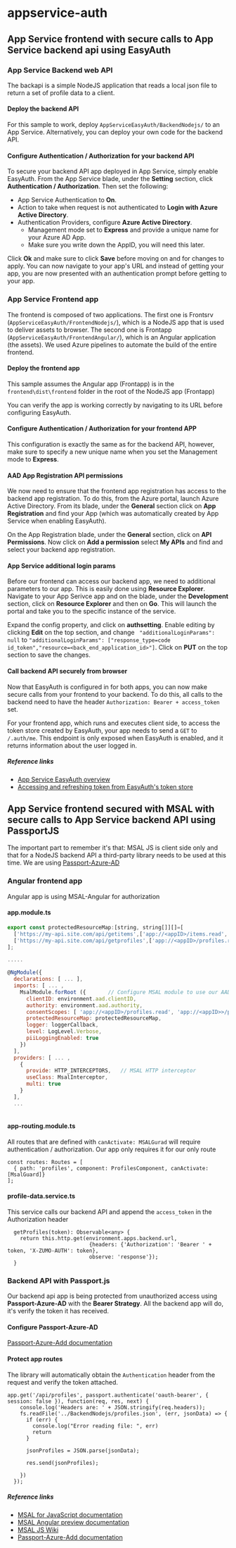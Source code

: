 # appservice-auth

## App Service frontend with secure calls to App Service backend api using EasyAuth

### App Service Backend web API
The backapi is a simple NodeJS application that reads a local json file to return a set of profile data to a client.

#### Deploy the backend API
For this sample to work, deploy `AppServiceEasyAuth/BackendNodejs/` to an App Service. Alternatively, you can deploy your own code for the backend API.

#### Configure Authentication / Authorization for your backend API
To secure your backend API app deployed in App Service, simply enable EasyAuth. From the App Service blade, under the **Setting** section, click **Authentication / Authorization**. Then set the following:
* App Service Authentication to **On**.
* Action to take when request is not authenticated to **Login with Azure Active Directory**.
* Authentication Providers, configure **Azure Active Directory**. 
  * Management mode set to **Express** and provide a unique name for your Azure AD App.
  * Make sure you write down the AppID, you will need this later.

Click **Ok** and make sure to click **Save** before moving on and for changes to apply. You can now navigate to your app's URL and instead of getting your app, you are now presented with an authentication prompt before getting to your app.
    
### App Service Frontend app
The frontend is composed of two applications. The first one is Frontsrv (`AppServiceEasyAuth/FrontendNodejs/`), which is a NodeJS app that is used to deliver assets to browser. The second one is Frontapp (`AppServiceEasyAuth/FrontendAngular/`), which is an Angular application (the assets). We used Azure pipelines to automate the build of the entire frontend.

#### Deploy the frontend app
This sample assumes the Angular app (Frontapp) is in the `frontend\dist\frontend` folder in the root of the NodeJS app (Frontapp)

You can verify the app is working correctly by navigating to its URL before configuring EasyAuth.

#### Configure Authentication / Authorization for your frontend APP
This configuration is exactly the same as for the backend API, however, make sure to specify a new unique name when you set the Management mode to **Express**. 

#### AAD App Registration API permissions
We now need to ensure that the frontend app registration has access to the backend app registration. To do this, from the Azure portal, launch Azure Active Directory. From its blade, under the **General** section click on **App Registration** and find your App (which was automatically created by App Service when enabling EasyAuth). 

On the App Registration blade, under the **General** section, click on **API Permissions**. Now click on **Add a permission** select **My APIs** and find and select your backend app registration. 

#### App Service additional login params
Before our frontend can access our backend app, we need to additional parameters to our app. This is easily done using **Resource Explorer**. Navigate to your App Serivce app and on the blade, under the **Development** section, click on **Resource Explorer** and then on **Go**. This will launch the portal and take you to the specific instance of the service. 

Expand the config property, and click on **authsetting**. Enable editing by clicking **Edit** on the top section, and change `
"additionalLoginParams": null` to ` "additionalLoginParams": ["response_type=code id_token","resource=<back_end_application_id>"] `. Click on **PUT** on the top section to save the changes. 

#### Call backend API securely from browser
Now that EasyAuth is configured in for both apps, you can now make secure calls from your frontend to your backend. To do this, all calls to the backend need to have the header `Authorization: Bearer + access_token` set. 

For your frontend app, which runs and executes client side, to access the token store created by EasyAuth, your app needs to send a `GET` to `/.auth/me`. This endpoint is only exposed when EasyAuth is enabled, and it returns information about the user logged in. 

##### Reference links
* [App Service EasyAuth overview](https://docs.microsoft.com/en-us/azure/app-service/overview-authentication-authorization#authentication-flow)
* [Accessing and refreshing token from EasyAuth's token store](https://docs.microsoft.com/en-us/azure/app-service/app-service-authentication-how-to#retrieve-tokens-in-app-code)


## App Service frontend secured with MSAL with secure calls to App Service backend API using PassportJS

The important part to remember it's that: MSAL JS is client side only and that for a NodeJS backend API a third-party library needs to be used at this time. We are using [Passport-Azure-AD](http://www.passportjs.org/packages/passport-azure-ad/)

### Angular frontend app
Angular app is using MSAL-Angular for authorization

#### app.module.ts
```javascript
export const protectedResourceMap:[string, string[]][]=[ 
  ['https://my-api.site.com/api/getitems',['app://<appID>/items.read', 'app://<appID>>/items.edit']],
  ['https://my-api.site.com/api/getprofiles',['app://<appID>/profiles.read', 'app://<appID>>/profiles.edit']]
];

.....

@NgModule({
  declarations: [ ... ],
  imports: [ ... ,
    MsalModule.forRoot ({       // Configure MSAL module to use our AAD, consent, and protected resources
      clientID: environment.aad.clientID,
      authority: environment.aad.authority,
      consentScopes: [ 'app://<appID>/profiles.read', 'app://<appID>>/profiles.edit' ],
      protectedResourceMap: protectedResourceMap,
      logger: loggerCallback,
      level: LogLevel.Verbose,
      piiLoggingEnabled: true
    })
  ],
  providers: [ ... ,
    {
      provide: HTTP_INTERCEPTORS,   // MSAL HTTP interceptor
      useClass: MsalInterceptor,
      multi: true
    }
  ],
  ...
  
```

#### app-routing.module.ts
All routes that are defined with `canActivate: MSALGurad` will require authentication / authorization. Our app only requires it for our only route
```
const routes: Routes = [
  { path: 'profiles', component: ProfilesComponent, canActivate: [MsalGuard]}
];
```

#### profile-data.service.ts
This service calls our backend API and append the `access_token` in the Authorization header
```
  getProfiles(token): Observable<any> {
    return this.http.get(environment.apps.backend.url, 
                          {headers: {'Authorization': 'Bearer ' + token, 'X-ZUMO-AUTH': token}, 
                          observe: 'response'});
  }
```

### Backend API with Passport.js
Our backend api app is being protected from unauthorized access using **Passport-Azure-AD** with the **Bearer Strategy**. All the backend app will do, it's verify the token it has received.

#### Configure Passport-Azure-AD
[Passport-Azure-Add documentation](http://www.passportjs.org/packages/passport-azure-ad/)

#### Protect app routes
The library will automatically obtain the `Authentication` header from the request and verify the token attached.
```
app.get('/api/profiles', passport.authenticate('oauth-bearer', { session: false }), function(req, res, next) {
    console.log('Headers are: ' + JSON.stringify(req.headers));
    fs.readFile('../BackendNodejs/profiles.json', (err, jsonData) => {
      if (err) {
        console.log("Error reading file: ", err)
        return
      }
      
      jsonProfiles = JSON.parse(jsonData);
  
      res.send(jsonProfiles);
  
    })
  });
```

##### Reference links
* [MSAL for JavaScript documentation](https://github.com/AzureAD/microsoft-authentication-library-for-js)
* [MSAL Angular preview documentation](https://github.com/AzureAD/microsoft-authentication-library-for-js/blob/dev/lib/msal-angular)
* [MSAL JS Wiki](https://github.com/AzureAD/microsoft-authentication-library-for-js/wiki)
* [Passport-Azure-Add documentation](http://www.passportjs.org/packages/passport-azure-ad/)
